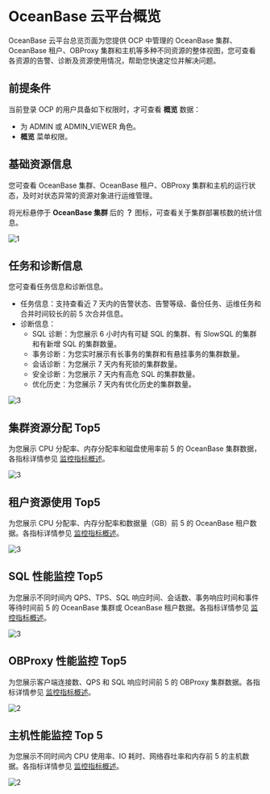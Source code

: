 # OceanBase 云平台概览

OceanBase 云平台总览页面为您提供 OCP 中管理的 OceanBase 集群、OceanBase 租户、OBProxy 集群和主机等多种不同资源的整体视图，您可查看各资源的告警、诊断及资源使用情况，帮助您快速定位并解决问题。

## 前提条件

当前登录 OCP 的用户具备如下权限时，才可查看 **概览** 数据：

* 为 ADMIN 或 ADMIN_VIEWER 角色。
* **概览** 菜单权限。

## 基础资源信息

您可查看 OceanBase 集群、OceanBase 租户、OBProxy 集群和主机的运行状态，及时对状态异常的资源对象进行运维管理。

将光标悬停于 **OceanBase 集群** 后的 **？** 图标，可查看关于集群部署核数的统计信息。

![1](https://obbusiness-private.oss-cn-shanghai.aliyuncs.com/doc/img/ocp/432/OCP%E9%A2%84%E8%A7%88.png)

## 任务和诊断信息

您可查看任务信息和诊断信息。

* 任务信息：支持查看近 7 天内的告警状态、告警等级、备份任务、运维任务和合并时间较长的前 5 次合并信息。
* 诊断信息：
  * SQL 诊断：为您展示 6 小时内有可疑 SQL 的集群、有 SlowSQL 的集群和有新增 SQL 的集群数量。
  * 事务诊断：为您实时展示有长事务的集群和有悬挂事务的集群数量。
  * 会话诊断：为您展示 7 天内有死锁的集群数量。
  * 安全诊断：为您展示 7 天内有高危 SQL 的集群数量。
  * 优化历史：为您展示 7 天内有优化历史的集群数量。

![3](https://obbusiness-private.oss-cn-shanghai.aliyuncs.com/doc/img/ocp/401/%E4%BB%BB%E5%8A%A1%E5%92%8C%E8%AF%8A%E6%96%AD%E4%BF%A1%E6%81%AF1.png)

## 集群资源分配 Top5

为您展示 CPU 分配率、内存分配率和磁盘使用率前 5 的 OceanBase 集群数据，各指标详情参见 [监控指标概述](../../1900.reference-guide/300.monitoring-indicator-reference/100.overview-of-metrics.md)。

![3](https://obbusiness-private.oss-cn-shanghai.aliyuncs.com/doc/img/ocp/401/%E9%9B%86%E7%BE%A4%E8%B5%84%E6%BA%90%E5%88%86%E9%85%8D%20top5.png)

## 租户资源使用 Top5

为您展示 CPU 分配率、内存分配率和数据量（GB）前 5 的 OceanBase 租户数据。各指标详情参见 [监控指标概述](../../1900.reference-guide/300.monitoring-indicator-reference/100.overview-of-metrics.md)。

![3](https://obbusiness-private.oss-cn-shanghai.aliyuncs.com/doc/img/ocp/401/%E7%A7%9F%E6%88%B7%E8%B5%84%E6%BA%90%E4%BD%BF%E7%94%A8top5.png)

## SQL 性能监控 Top5

为您展示不同时间内 QPS、TPS、SQL 响应时间、会话数、事务响应时间和事件等待时间前 5 的 OceanBase 集群或 OceanBase 租户数据。各指标详情参见 [监控指标概述](../../1900.reference-guide/300.monitoring-indicator-reference/100.overview-of-metrics.md)。

![3](https://obbusiness-private.oss-cn-shanghai.aliyuncs.com/doc/img/ocp/401/SQL%E6%80%A7%E8%83%BD%E7%9B%91%E6%8E%A7top5.png)

## OBProxy 性能监控 Top5

为您展示客户端连接数、QPS 和 SQL 响应时间前 5 的 OBProxy 集群数据。各指标详情参见 [监控指标概述](../../1900.reference-guide/300.monitoring-indicator-reference/100.overview-of-metrics.md)。

![2](https://obbusiness-private.oss-cn-shanghai.aliyuncs.com/doc/img/ocp/421/obproxy%E6%80%A7%E8%83%BD%E7%9B%91%E6%8E%A7.png)

## 主机性能监控 Top 5

为您展示不同时间内 CPU 使用率、IO 耗时、网络吞吐率和内存前 5 的主机数据。各指标详情参见 [监控指标概述](../../1900.reference-guide/300.monitoring-indicator-reference/100.overview-of-metrics.md)。

![2](https://obbusiness-private.oss-cn-shanghai.aliyuncs.com/doc/img/ocp/421/%E4%B8%BB%E6%9C%BA%E6%80%A7%E8%83%BD%E7%9B%91%E6%8E%A7.png)
